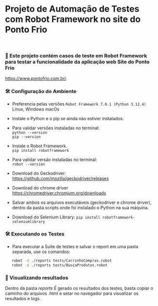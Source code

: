 
# Projeto de Automação de Testes com Robot Framework no site do Ponto Frio <br>

<br>

### 🧪  Este projeto contém casos de teste em Robot Framework para testar a funcionalidade da aplicação web Site do Ponto Frio 
https://www.pontofrio.com.br/. <br>



<a  name="Configuração do Ambiente"></a>
### 🛠️ Configuração do Ambiente <br>
- Preferencia pelas versões ```Robot Framework 7.0.1 (Python 3.12.4)``` Linux, Windows macOs <br>
- Instale o Python e o pip se ainda não estiver instalados. <br>
- Para validar versões instaladas no terminal: <br>
```python --version``` <br>
```pip --version``` <br>

- Instale o Robot Framework. <br>
```pip install robotframework```  <br>
- Para validar versão instaladas no terminal: <br>
```robot --version``` <br>

- Download do Geckodriver:  https://github.com/mozilla/geckodriver/releases
- Download do chrome driver https://chromedriver.chromium.org/downloads
- Salvar ambos os arquivos executáveis (geckodriver e chrome driver), dentro da pasta scripts onde foi instalado o Python na sua máquina. <br>


- Download do Selenium Library: ```pip install robotframework-seleniumlibrary``` <br>


### 🛠️ Executando os Testes <br>
- Para executar a Suite de testes e salvar o report em uma pasta separada, use os comandos: <br>

```sh
   robot -d ./reports tests/CarrinhoCompras.robot
   robot -d ./reports tests/BuscaProdutos.robot
```



### 📁 Visualizando resultados <br>
Dentro da pasta *reports*  É gerado os resultados dos testes, basta copiar o caminho do arquivos .html e setar no navegador para visualizar os resultados e logs. <br>



